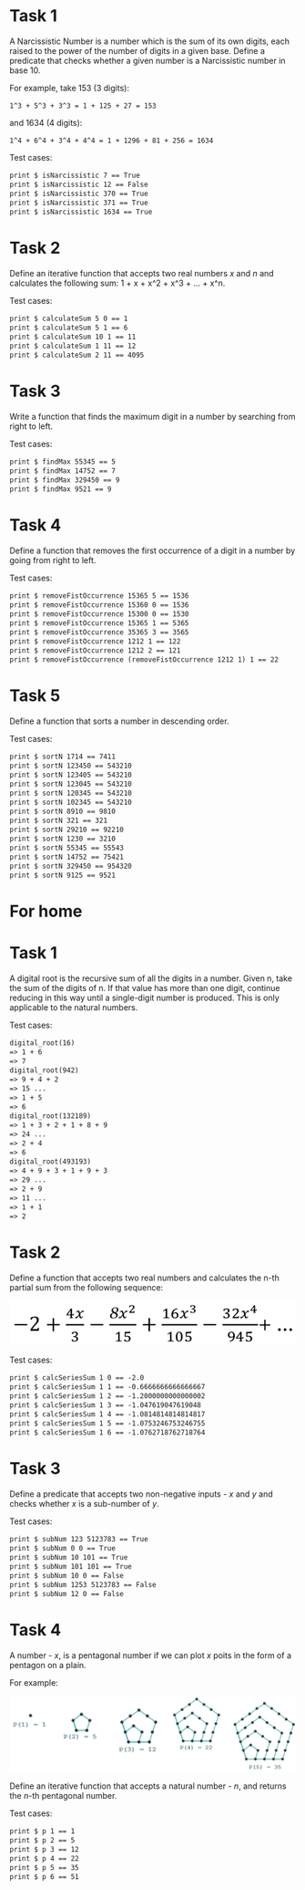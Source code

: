 # Task 1
A Narcissistic Number is a number which is the sum of its own digits, each raised to the power of the number of digits in a given base. Define a predicate that checks whether a given number is a Narcissistic number in base 10.

For example, take 153 (3 digits):

    1^3 + 5^3 + 3^3 = 1 + 125 + 27 = 153

and 1634 (4 digits):

    1^4 + 6^4 + 3^4 + 4^4 = 1 + 1296 + 81 + 256 = 1634

Test cases:

    print $ isNarcissistic 7 == True
    print $ isNarcissistic 12 == False
    print $ isNarcissistic 370 == True
    print $ isNarcissistic 371 == True
    print $ isNarcissistic 1634 == True

# Task 2
Define an iterative function that accepts two real numbers *x* and *n* and calculates the following sum: 1 + x + x^2 + x^3 + ... + x^n.

Test cases:

    print $ calculateSum 5 0 == 1
    print $ calculateSum 5 1 == 6
    print $ calculateSum 10 1 == 11
    print $ calculateSum 1 11 == 12
    print $ calculateSum 2 11 == 4095

# Task 3
Write a function that finds the maximum digit in a number by searching from right to left.

Test cases:

    print $ findMax 55345 == 5
    print $ findMax 14752 == 7
    print $ findMax 329450 == 9
    print $ findMax 9521 == 9

# Task 4
Define a function that removes the first occurrence of a digit in a number by going from right to left.

Test cases:

    print $ removeFistOccurrence 15365 5 == 1536
    print $ removeFistOccurrence 15360 0 == 1536
    print $ removeFistOccurrence 15300 0 == 1530
    print $ removeFistOccurrence 15365 1 == 5365
    print $ removeFistOccurrence 35365 3 == 3565
    print $ removeFistOccurrence 1212 1 == 122
    print $ removeFistOccurrence 1212 2 == 121
    print $ removeFistOccurrence (removeFistOccurrence 1212 1) 1 == 22

# Task 5
Define a function that sorts a number in descending order.

Test cases:

    print $ sortN 1714 == 7411
    print $ sortN 123450 == 543210
    print $ sortN 123405 == 543210
    print $ sortN 123045 == 543210
    print $ sortN 120345 == 543210
    print $ sortN 102345 == 543210
    print $ sortN 8910 == 9810
    print $ sortN 321 == 321
    print $ sortN 29210 == 92210
    print $ sortN 1230 == 3210
    print $ sortN 55345 == 55543
    print $ sortN 14752 == 75421
    print $ sortN 329450 == 954320
    print $ sortN 9125 == 9521

# For home
# Task 1
A digital root is the recursive sum of all the digits in a number. Given n, take the sum of the digits of n. If that value has more than one digit, continue reducing in this way until a single-digit number is produced. This is only applicable to the natural numbers.

Test cases:
    
    digital_root(16)
    => 1 + 6
    => 7
    digital_root(942)
    => 9 + 4 + 2
    => 15 ...
    => 1 + 5
    => 6
    digital_root(132189)
    => 1 + 3 + 2 + 1 + 8 + 9
    => 24 ...
    => 2 + 4
    => 6
    digital_root(493193)
    => 4 + 9 + 3 + 1 + 9 + 3
    => 29 ...
    => 2 + 9
    => 11 ...
    => 1 + 1
    => 2

# Task 2
Define a function that accepts two real numbers and calculates the n-th partial sum from the following sequence:

![Alt text](pictures/sequence.png?raw=true "sequence")

Test cases:

    print $ calcSeriesSum 1 0 == -2.0
    print $ calcSeriesSum 1 1 == -0.6666666666666667
    print $ calcSeriesSum 1 2 == -1.2000000000000002
    print $ calcSeriesSum 1 3 == -1.047619047619048
    print $ calcSeriesSum 1 4 == -1.0814814814814817
    print $ calcSeriesSum 1 5 == -1.0753246753246755
    print $ calcSeriesSum 1 6 == -1.0762718762718764

# Task 3
Define a predicate that accepts two non-negative inputs - *x* and *y* and checks whether *x* is a sub-number of *y*.

Test cases:

    print $ subNum 123 5123783 == True
    print $ subNum 0 0 == True
    print $ subNum 10 101 == True
    print $ subNum 101 101 == True
    print $ subNum 10 0 == False
    print $ subNum 1253 5123783 == False
    print $ subNum 12 0 == False

# Task 4
A number - *x*, is a pentagonal number if we can plot *x* poits in the form of a pentagon on a plain.

For example:

![Alt text](pictures/pentagon.png?raw=true "pentagon")

Define an iterative function that accepts a natural number - *n*, and returns the *n*-th pentagonal number.

Test cases:

    print $ p 1 == 1
    print $ p 2 == 5
    print $ p 3 == 12
    print $ p 4 == 22
    print $ p 5 == 35
    print $ p 6 == 51
